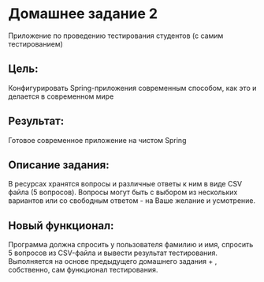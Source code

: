 # Домашнее задание 2
Приложение по проведению тестирования студентов (с самим тестированием)

## Цель:
Конфигурировать Spring-приложения современным способом, как это и делается в современном мире
## Результат: 
Готовое современное приложение на чистом Spring

## Описание задания:

В ресурсах хранятся вопросы и различные ответы к ним в виде CSV файла (5 вопросов).
Вопросы могут быть с выбором из нескольких вариантов или со свободным ответом - на Ваше желание и усмотрение.

## Новый функционал:
Программа должна спросить у пользователя фамилию и имя, спросить 5 вопросов из CSV-файла и вывести результат тестирования.
Выполняется на основе предыдущего домашнего задания + , собственно, сам функционал тестирования.